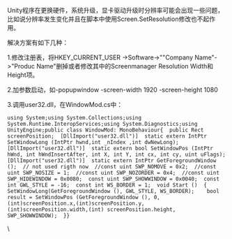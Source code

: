 Unity程序在更换硬件，系统升级，显卡驱动升级时分辨率可能会出现一些问题，比如说分辨率发生变化并且在脚本中使用Screen.SetResolution修改也不起作用。
<div>

解决方案有如下几种：

</div>

<div>

1.修改注册表，将HKEY\_CURRENT\_USER -&gt;Software-&gt;""Company
Name"-&gt;"Produc Name"删掉或者修改其中的Screenmanager Resolution
Width和Height项。

</div>

<div>

2.加参数启动，如-popupwindow -screen-width 1920 -screen-height 1080

</div>

<div>

3.调用user32.dll，在WindowMod.cs中：

</div>

<div>

<div>

``` {.prettyprint .linenums .prettyprinted}
using System;using System.Collections;using System.Runtime.InteropServices;using System.Diagnostics;using UnityEngine;public class WindowMod: MonoBehaviour{  public Rect screenPosition;  [DllImport("user32.dll")]  static extern IntPtr SetWindowLong (IntPtr hwnd,int _nIndex ,int dwNewLong);  [DllImport("user32.dll")]  static extern bool SetWindowPos (IntPtr hWnd, int hWndInsertAfter, int X, int Y, int cx, int cy, uint uFlags);  [DllImport("user32.dll")]  static extern IntPtr GetForegroundWindow ();  // not used rigth now  //const uint SWP_NOMOVE = 0x2;  //const uint SWP_NOSIZE = 1;  //const uint SWP_NOZORDER = 0x4;  //const uint SWP_HIDEWINDOW = 0x0080;  const uint SWP_SHOWWINDOW = 0x0040;  const int GWL_STYLE = -16;  const int WS_BORDER = 1;  void Start ()  {    SetWindowLong(GetForegroundWindow (), GWL_STYLE, WS_BORDER);    bool result = SetWindowPos (GetForegroundWindow (), 0,(int)screenPosition.x,(int)screenPosition.y, (int)screenPosition.width,(int) screenPosition.height, SWP_SHOWWINDOW);  }}
```

</div>

<div>

\

</div>

</div>
